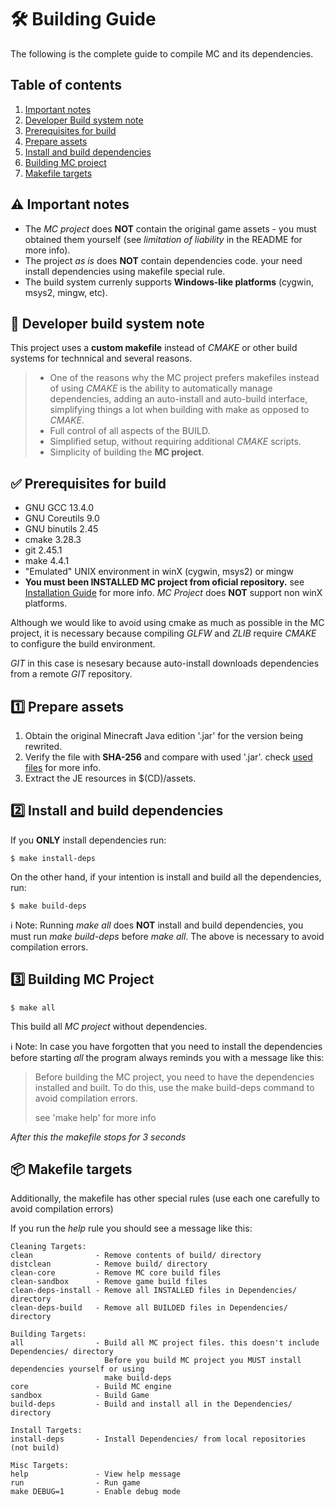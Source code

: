 # 🛠️ Building Guide

The following is the complete guide to compile MC and its dependencies.

## Table of contents
1. [Important notes](#-important-notes)
2. [Developer Build system note](#-developer-build-system-note)
2. [Prerequisites for build](#-prerequisites-for-build)
2. [Prepare assets](#-prepare-assets)
2. [Install and build dependencies](#-install-and-build-dependencies)
2. [Building MC project](#-building-mc-project)
2. [Makefile targets](#-makefile-targets)

## ⚠️ Important notes

- The *MC project* does **NOT** contain the original game assets - you 
  must obtained them yourself (see *limitation of liability* in the 
  README for more info).
- The project *as is* does **NOT** contain dependencies code. your need 
  install dependencies using makefile special rule.
- The build system currenly supports **Windows-like platforms** (cygwin, 
  msys2, mingw, etc). 
  
## 📢 Developer build system note

This project uses a **custom makefile** instead of *CMAKE* or other build 
systems for technnical and several reasons.

> - One of the reasons why the MC project prefers makefiles instead of 
>   using *CMAKE* is the ability to automatically manage dependencies, 
>	adding an auto-install and auto-build interface, simplifying things 
>	a lot when building with make as 
>   opposed to *CMAKE*.
> - Full control of all aspects of the BUILD.
> - Simplified setup, without requiring additional *CMAKE* scripts.
> - Simplicity of building the **MC project**.

## ✅ Prerequisites for build

- GNU GCC 13.4.0
- GNU Coreutils 9.0
- GNU binutils 2.45
- cmake 3.28.3
- git 2.45.1
- make 4.4.1
- "Emulated" UNIX environment in winX (cygwin, msys2) or mingw
- **You must been INSTALLED MC project from oficial repository.** see 
  [Installation Guide](installation-guide.md) for more info. *MC Project* does **NOT** support non winX platforms.  

Although we would like to avoid using cmake as much as possible in the MC 
project, it is necessary because compiling *GLFW* and *ZLIB* require *CMAKE* to 
configure the build environment.

*GIT* in this case is nesesary because auto-install downloads dependencies 
from a remote *GIT* repository.

## 1️⃣  Prepare assets

1. Obtain the original Minecraft Java edition '.jar' for the version being
   rewrited.
2. Verify the file with **SHA-256** and compare with used '.jar'. 
   check [used files](used-jar-files.txt) for more info.
3. Extract the JE resources in $(CD)/assets.

## 2️⃣  Install and build dependencies

If you **ONLY** install dependencies run:

```
$ make install-deps
```

On the other hand, if your intention is install and build all the dependencies, 
run:

```
$ make build-deps
```

ℹ️ Note: Running *make all* does **NOT** install and build dependencies, you must
run *make build-deps* before *make all*. The above is necessary to avoid compilation 
errors.

## 3️⃣  Building MC Project

```
$ make all
```

This build all *MC project* without dependencies.

ℹ️ Note: In case you have forgotten that you need to install the dependencies before 
starting *all* the program always reminds you with a message like this:

> Before building the MC project, you need to have the dependencies
> installed and built. To do this, use the make build-deps command
> to avoid compilation errors.
>
> see 'make help' for more info

*After this the makefile stops for 3 seconds*

## 📦 Makefile targets

Additionally, the makefile has other special rules (use each one carefully to avoid
compilation errors)

If you run the *help* rule you should see a message like this:

```
Cleaning Targets:
clean              - Remove contents of build/ directory
distclean          - Remove build/ directory
clean-core         - Remove MC core build files
clean-sandbox      - Remove game build files
clean-deps-install - Remove all INSTALLED files in Dependencies/ directory
clean-deps-build   - Remove all BUILDED files in Dependencies/ directory

Building Targets:
all                - Build all MC project files. this doesn't include Dependencies/ directory
                     Before you build MC project you MUST install dependencies yourself or using
                     make build-deps
core               - Build MC engine
sandbox            - Build Game
build-deps         - Build and install all in the Dependencies/ directory

Install Targets:
install-deps       - Install Dependencies/ from local repositories (not build)

Misc Targets:
help               - View help message
run                - Run game
make DEBUG=1       - Enable debug mode
```
